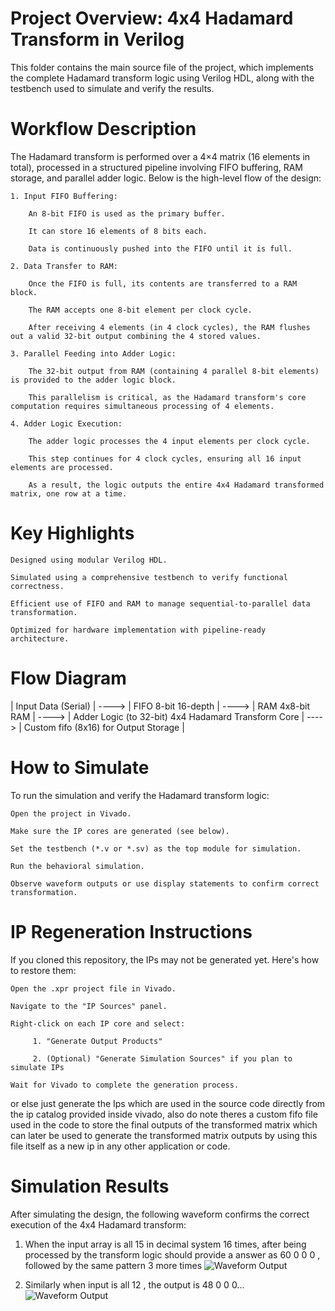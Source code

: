 # Project Overview: 4x4 Hadamard Transform in Verilog
This folder contains the main source file of the project, which implements the complete Hadamard transform logic using Verilog HDL, along with the testbench used to simulate and verify the results.

# Workflow Description
The Hadamard transform is performed over a 4×4 matrix (16 elements in total), processed in a structured pipeline involving FIFO buffering, RAM storage, and parallel adder logic. Below is the high-level flow of the design:

    1. Input FIFO Buffering:

        An 8-bit FIFO is used as the primary buffer.

        It can store 16 elements of 8 bits each.

        Data is continuously pushed into the FIFO until it is full.

    2. Data Transfer to RAM:

        Once the FIFO is full, its contents are transferred to a RAM block.

        The RAM accepts one 8-bit element per clock cycle.

        After receiving 4 elements (in 4 clock cycles), the RAM flushes out a valid 32-bit output combining the 4 stored values.

    3. Parallel Feeding into Adder Logic:

        The 32-bit output from RAM (containing 4 parallel 8-bit elements) is provided to the adder logic block.

        This parallelism is critical, as the Hadamard transform's core computation requires simultaneous processing of 4 elements.

    4. Adder Logic Execution:

        The adder logic processes the 4 input elements per clock cycle.

        This step continues for 4 clock cycles, ensuring all 16 input elements are processed.

        As a result, the logic outputs the entire 4x4 Hadamard transformed matrix, one row at a time.

# Key Highlights

    Designed using modular Verilog HDL.

    Simulated using a comprehensive testbench to verify functional correctness.

    Efficient use of FIFO and RAM to manage sequential-to-parallel data transformation.

    Optimized for hardware implementation with pipeline-ready architecture.
    

  # Flow Diagram

   | Input Data (Serial) | ----> | FIFO 8-bit 16-depth | ----> | RAM 4x8-bit RAM | ----> |   Adder Logic (to 32-bit) 4x4 Hadamard Transform Core | ----> | Custom fifo (8x16) for Output Storage |
    

  # How to Simulate

To run the simulation and verify the Hadamard transform logic:

    Open the project in Vivado.

    Make sure the IP cores are generated (see below).

    Set the testbench (*.v or *.sv) as the top module for simulation.

    Run the behavioral simulation.

    Observe waveform outputs or use display statements to confirm correct transformation.

# IP Regeneration Instructions

If you cloned this repository, the IPs may not be generated yet. Here's how to restore them:

    Open the .xpr project file in Vivado.

    Navigate to the "IP Sources" panel.

    Right-click on each IP core and select:

         1. "Generate Output Products"

         2. (Optional) "Generate Simulation Sources" if you plan to simulate IPs

    Wait for Vivado to complete the generation process.

or else just generate the Ips which are used in the source code directly from the ip catalog provided inside vivado, also do note theres a custom fifo file used in the code to store the final outputs of the transformed matrix which can later be used to generate the transformed matrix outputs by using this file itself as a new ip in any other application or code.

# Simulation Results

After simulating the design, the following waveform confirms the correct execution of the 4x4 Hadamard transform:


1. When the input array is all 15 in decimal system 16 times, after being processed by the transform logic should provide a answer as 60 0 0 0 , followed by the same pattern 3 more times 
![Waveform Output](Test_results/HT_test01_15.png)

2. Similarly when input is all 12 , the output is 48 0 0 0...
![Waveform Output](Test_results/HT_test01_12.png)


    
   
